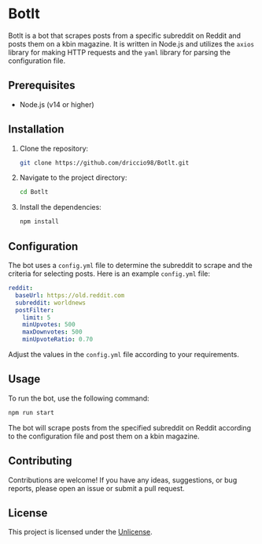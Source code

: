 
# Botlt

Botlt is a bot that scrapes posts from a specific subreddit on Reddit and posts them on a kbin magazine. It is written in Node.js and utilizes the `axios` library for making HTTP requests and the `yaml` library for parsing the configuration file.

## Prerequisites

- Node.js (v14 or higher)

## Installation

1. Clone the repository:

   ```bash
   git clone https://github.com/driccio98/Botlt.git
   ```

2. Navigate to the project directory:

   ```bash
   cd Botlt
   ```

3. Install the dependencies:

   ```bash
   npm install
   ```

## Configuration

The bot uses a `config.yml` file to determine the subreddit to scrape and the criteria for selecting posts. Here is an example `config.yml` file:

```yaml
reddit:
  baseUrl: https://old.reddit.com
  subreddit: worldnews
  postFilter:
    limit: 5
    minUpvotes: 500
    maxDownvotes: 500
    minUpvoteRatio: 0.70
```

Adjust the values in the `config.yml` file according to your requirements.

## Usage

To run the bot, use the following command:

```bash
npm run start
```

The bot will scrape posts from the specified subreddit on Reddit according to the configuration file and post them on a kbin magazine.

## Contributing

Contributions are welcome! If you have any ideas, suggestions, or bug reports, please open an issue or submit a pull request.

## License

This project is licensed under the [Unlicense](https://unlicense.org/).
